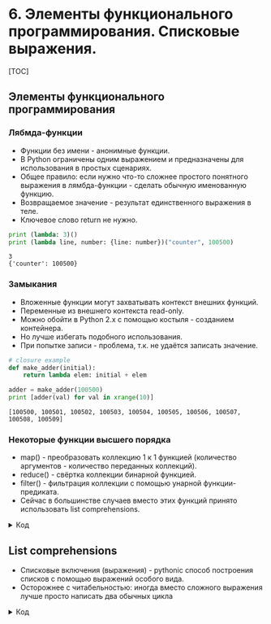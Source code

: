# 6. Элементы функционального программирования. Списковые выражения.

[TOC]

## Элементы функционального программирования

### Лябмда-функции

* Функции без имени - анонимные функции.
* В Python ограничены одним выражением и предназначены для использования в простых сценариях.
* Общее правило: если нужно что-то сложнее простого понятного выражения в лямбда-функции - сделать обычную именованную функцию.
* Возвращаемое значение - результат единственного выражения в теле.
* Ключевое слово return не нужно.

```python
print (lambda: 3)()
print (lambda line, number: {line: number})("counter", 100500)
```

```
3
{'counter': 100500}
```

### Замыкания

* Вложенные функции могут захватывать контекст внешних функций.
* Переменные из внешнего контекста read-only.
* Можно обойти в Python 2.x с помощью костыля - созданием контейнера.
* Но лучше избегать подобного использования.
* При попытке записи - проблема, т.к. не удаётся записать значение.

```python
# closure example
def make_adder(initial):
    return lambda elem: initial + elem

adder = make_adder(100500)
print [adder(val) for val in xrange(10)]
```

```
[100500, 100501, 100502, 100503, 100504, 100505, 100506, 100507, 100508, 100509]
```

### Некоторые функции высшего порядка

* map() - преобразовать коллекцию 1 к 1 функцией (количество аргументов - количество переданных коллекций).
* reduce() - свёртка коллекции бинарной функцией.
* filter() - фильтрация коллекции с помощью унарной функции-предиката.
* Сейчас в большинстве случаев вместо этих функций принято использовать list comprehensions.

<details>
   <summary>Код</summary>

```python
# map
elems = range(1, 10)
print elems
print map(lambda value: 2 ** value, elems)
```

```
[1, 2, 3, 4, 5, 6, 7, 8, 9]
[2, 4, 8, 16, 32, 64, 128, 256, 512]
```

```python
# reduce
elems = range(1, 10)
print elems
print reduce(lambda first, second: first + second, elems, -5)
```

```
[1, 2, 3, 4, 5, 6, 7, 8, 9]
40
```

```python
accum [1, 2, 3, 4, 5, 6, 7, 8, 9]
accum = f(accum, 1)
accum = f(accum, 2)
a = f(accum, 3)

accum = -5
for elem in elems:
    accum = accum + elem
```

```python
# filter
elems = range(1, 10)
print elems
print filter(lambda value: value % 2 == 0, elems)
```

```
[1, 2, 3, 4, 5, 6, 7, 8, 9]
[2, 4, 6, 8]
```

</details>

## List comprehensions

* Списковые включения (выражения) - pythonic способ построения списков с помощью выражений особого вида.
* Осторожнее с читабельностью: иногда вместо сложного выражения лучше просто написать два обычных цикла

<details>
   <summary>Код</summary>

```python
print [elem for elem in xrange(10)]
print [elem for elem in xrange(10) if elem % 2 == 0]
```

```
[0, 1, 2, 3, 4, 5, 6, 7, 8, 9]
[0, 2, 4, 6, 8]
```

```python
# may be too complex
print [(elem, inner_elem)
        for elem in xrange(4)
            for inner_elem in xrange(100, 104)
                if elem % 2 != 0]
```

```
[(1, 100), (1, 101), (1, 102), (1, 103), (3, 100), (3, 101), (3, 102), (3, 103)]
```

```python
# may be more readable version without list comprehension in such case
elems = []
for elem in xrange(4):
    for inner_elem in xrange(100, 104):
        if elem % 2 != 0:
            elems.append((elem, inner_elem))

print elems
```

```
[(1, 100), (1, 101), (1, 102), (1, 103), (3, 100), (3, 101), (3, 102), (3, 103)]
```

```python
# nested list comprehensions
print [[(row, col) for col in xrange(3)] for row in xrange(4)]
```

```
[[(0, 0), (0, 1), (0, 2)], [(1, 0), (1, 1), (1, 2)], [(2, 0), (2, 1), (2, 2)], [(3, 0), (3, 1), (3, 2)]]
```

```python
# list comprehensions and dict
counters = {"a": 1, "c": 2, "f": 100500, "z": 3}
print counters

print [(key, value) for key, value in counters.iteritems()]
```

```
{'a': 1, 'c': 2, 'z': 3, 'f': 100500}
[('a', 1), ('c', 2), ('z', 3), ('f', 100500)]
```

</details>